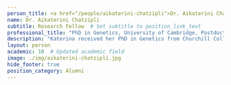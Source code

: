 ```yaml
---
person_title: <a href="/people/aikaterini-chatzipli">Dr. Aikaterini Chatzipli</a>
name: Dr. Aikaterini Chatzipli
subtitle: Research Fellow  # Set subtitle to position_link_text
professional_title: "PhD in Genetics, University of Cambridge, Postdoctoral Fellow (2020-2023), Research Fellow in Pediatrics, Boston Children's Hospital"
description: "Katerina received her PhD in Genetics from Churchill College at Cambridge University. After completing her PhD, she joined the Wellcome Sanger Institute as a Postdoctoral Fellow, where she worked on a variety of projects exploring the utility of large DNA sequencing studies (S:CORT Consortium, PDX Finder) to predict clinical outcomes for cancer patients and shed light on tumor evolution of different cancers (Draaisma, Chatzipli et al., Journal of Clinical Oncology, 2019). Her work also involved modeling chromosomal catastrophes (e.g., chromothripsis) often seen in cancer, and unraveling of their mechanisms (Maciejowski, Chatzipli, et al., Nature Genetics, 2020). Apart from research, Katerina also enjoyed teaching Cell Biology modules to undergraduate Natural Sciences students as part of her Fitzwilliam College Bye-Fellowship at Cambridge University.In the Park Lab, Katerina works on genome-scale sequencing data to generate insights on the molecular mechanisms underlying cancer and rare human diseases as part of the GeM Consortium and Undiagnosed Diseases Network."
layout: person
academic: 10  # Updated academic field
image: ./img/aikaterini-chatzipli.jpg
hide_footer: true
position_category: Alumni
---
```

